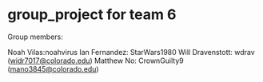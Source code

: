 # group_project for team 6

Group members:

Noah Vilas:noahvirus
Ian Fernandez: StarWars1980
Will Dravenstott: wdrav (widr7017@colorado.edu)
Matthew No: CrownGuilty9 (mano3845@colorado.edu)
